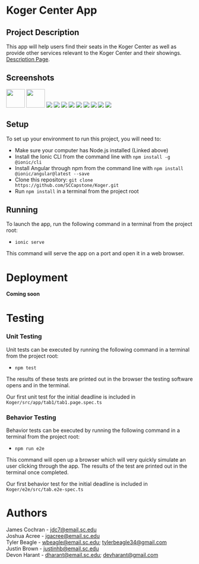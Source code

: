 # Koger Center App

## Project Description
This app will help users find their seats in the Koger Center as well as provide other services relevant to the Koger Center and their showings.
[Description Page](https://github.com/SCCapstone/Koger/wiki/Project-Description).

## Screenshots
<img src="https://user-images.githubusercontent.com/26389507/115489231-d4a6eb80-a229-11eb-98ca-4cdd485c94ff.png" width=50>
<img src="https://user-images.githubusercontent.com/26389507/115489230-d4a6eb80-a229-11eb-88a5-ef25ff1ff614.png" width=50>
<img src="https://user-images.githubusercontent.com/26389507/115489228-d40e5500-a229-11eb-9013-357acbe86d79.png">
<img src="https://user-images.githubusercontent.com/26389507/115489227-d40e5500-a229-11eb-863f-26c6b9261e23.png">
<img src="https://user-images.githubusercontent.com/26389507/115489234-d4a6eb80-a229-11eb-9d7c-4a4d75752d1f.png">
<img src="https://user-images.githubusercontent.com/26389507/115489226-d40e5500-a229-11eb-9890-eb7f47edaaa6.png">
<img src="https://user-images.githubusercontent.com/26389507/115489233-d4a6eb80-a229-11eb-8cc3-c204e3377f1f.png">
<img src="https://user-images.githubusercontent.com/26389507/115489219-d375be80-a229-11eb-83f0-db318507758c.png">
<img src="https://user-images.githubusercontent.com/26389507/115489223-d375be80-a229-11eb-8a19-6c76c1ea1002.png">
<img src="https://user-images.githubusercontent.com/26389507/115489221-d375be80-a229-11eb-9c47-ae28c0a84ae2.png">
<img src="https://user-images.githubusercontent.com/26389507/115489224-d40e5500-a229-11eb-909e-adcca3963e3e.png">

## Setup
To set up your environment to run this project, you will need to:
* Make sure your computer has Node.js installed (Linked above)
* Install the Ionic CLI from the command line with `npm install -g @ionic/cli`
* Install Angular through npm from the command line with `npm install @ionic/angular@latest --save`
* Clone this repository: `git clone https://github.com/SCCapstone/Koger.git`
* Run `npm install` in a terminal from the project root

## Running
To launch the app, run the following command in a terminal from the project root:
* `ionic serve`

This command will serve the app on a port and open it in a web browser.

# Deployment
**Coming soon**

# Testing

### Unit Testing
Unit tests can be executed by running the following command in a terminal from the project root:
* `npm test`

The results of these tests are printed out in the browser the testing software opens and in the terminal.

Our first unit test for the initial deadline is included in `Koger/src/app/tab1/tab1.page.spec.ts`

### Behavior Testing
Behavior tests can be executed by running the following command in a terminal from the project root:
* `npm run e2e`

This command will open up a browser which will very quickly simulate an user clicking through the app.
The results of the test are printed out in the terminal once completed.

Our first behavior test for the initial deadline is included in `Koger/e2e/src/tab.e2e-spec.ts`

# Authors
James Cochran - jdc7@email.sc.edu<br />
Joshua Acree - jgacree@email.sc.edu<br />
Tyler Beagle - wbeagle@email.sc.edu; tylerbeagle34@gmail.com<br />
Justin Brown - justinhb@email.sc.edu<br />
Devon Harant - dharant@email.sc.edu; devharant@gmail.com
